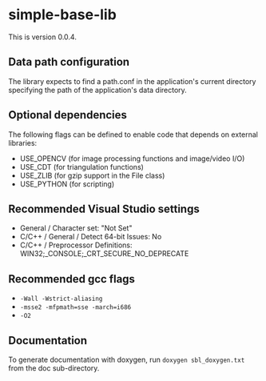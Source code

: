 simple-base-lib
===============

This is version 0.0.4.

## Data path configuration

The library expects to find a path.conf in the application's current directory 
specifying the path of the application's data directory.

## Optional dependencies

The following flags can be defined to enable code that depends on external
libraries:

* USE_OPENCV (for image processing functions and image/video I/O)
* USE_CDT (for triangulation functions)
* USE_ZLIB (for gzip support in the File class)
* USE_PYTHON (for scripting)

## Recommended Visual Studio settings

* General / Character set: "Not Set"
* C/C++ / General / Detect 64-bit Issues: No
* C/C++ / Preprocessor Definitions: WIN32;_CONSOLE;_CRT_SECURE_NO_DEPRECATE

## Recommended gcc flags

* `-Wall -Wstrict-aliasing`
* `-msse2 -mfpmath=sse -march=i686`
* `-O2`

## Documentation

To generate documentation with doxygen, run `doxygen sbl_doxygen.txt` from the doc sub-directory.